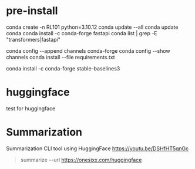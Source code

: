 # pre-install
conda create -n RL101 python=3.10.12
conda update --all
conda update conda
conda install -c conda-forge fastapi
conda list | grep -E "transformers|fastapi"


conda config --append channels conda-forge
conda config --show channels
conda install --file requirements.txt


conda install -c conda-forge stable-baselines3


# huggingface
test for huggingface


# Summarization
Summarization CLI tool using HuggingFace
https://youtu.be/DSHfHT5qnGc

> summarize --url https://onesixx.com/huggingface
